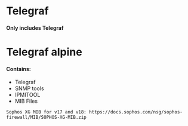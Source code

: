 # Telegraf 
#### Only includes Telegraf

# Telegraf alpine 
#### Contains:
- Telegraf
- SNMP tools
- IPMITOOL
- MIB Files

```
Sophos XG MIB for v17 and v18: https://docs.sophos.com/nsg/sophos-firewall/MIB/SOPHOS-XG-MIB.zip
```
